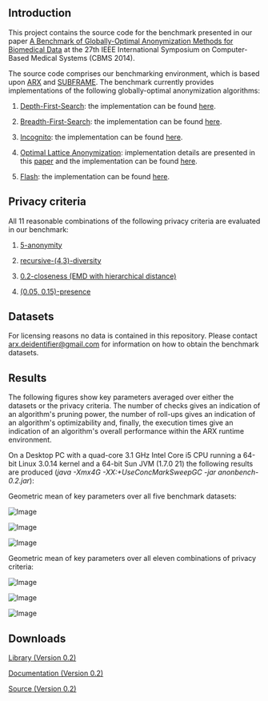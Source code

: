 Introduction
------
This project contains the source code for the benchmark presented in our paper
[A Benchmark of Globally-Optimal Anonymization Methods for Biomedical Data](http://dx.doi.org/10.1109/CBMS.2014.85) 
at the 27th IEEE International Symposium on Computer-Based Medical Systems (CBMS 2014).

The source code comprises our benchmarking environment, which is based upon
[ARX](http://arx.deidentifier.org/) and [SUBFRAME](https://github.com/prasser/subframe).
The benchmark currently provides implementations of the following globally-optimal anonymization algorithms:

1. [Depth-First-Search](http://en.wikipedia.org/wiki/Depth-first_search): the implementation can be found [here](https://github.com/arx-deidentifier/anonbench/blob/master/src/org/deidentifier/arx/algorithm/AlgorithmDFS.java).

2. [Breadth-First-Search](http://en.wikipedia.org/wiki/Breadth-first_search): the implementation can be found [here](https://github.com/arx-deidentifier/anonbench/blob/master/src/org/deidentifier/arx/algorithm/AlgorithmBFS.java).

3. [Incognito](http://dx.doi.org/10.1145/1066157.1066164): the implementation can be found [here](https://github.com/arx-deidentifier/anonbench/blob/master/src/org/deidentifier/arx/algorithm/AlgorithmIncognito.java).

4. [Optimal Lattice Anonymization](http://dx.doi.org/10.1197/jamia.M3144): implementation details are presented in this [paper](http://dx.doi.org/10.1109/CBMS.2012.6266366)
   and the implementation can be found [here](https://github.com/arx-deidentifier/anonbench/blob/master/src/org/deidentifier/arx/algorithm/AlgorithmOLA.java).

5. [Flash](http://dx.doi.org/10.1109/SocialCom-PASSAT.2012.52): the implementation can be found [here](https://github.com/arx-deidentifier/anonbench/blob/master/src/org/deidentifier/arx/algorithm/AlgorithmFlash.java).

Privacy criteria
------
All 11 reasonable combinations of the following privacy criteria are evaluated in our benchmark:

1. [5-anonymity](http://dx.doi.org/10.1142/S0218488502001648)

2. [recursive-(4,3)-diversity](http://dx.doi.org/10.1145/1217299.1217302)

3. [0.2-closeness (EMD with hierarchical distance)](http://dx.doi.org/10.1109/ICDE.2007.367856)

4. [(0.05, 0.15)-presence](http://dx.doi.org/10.1145/1247480.1247554)


Datasets
------

For licensing reasons no data is contained in this repository. Please contact arx.deidentifier@gmail.com for information on how to obtain the benchmark datasets.

Results
------

The following figures show key parameters averaged over either the datasets or the privacy 
criteria. The number of checks gives an indication of an algorithm's pruning power, the 
number of roll-ups gives an indication of an algorithm's optimizability and, finally, the 
execution times give an indication of an algorithm's overall performance within the ARX runtime environment.

On a Desktop PC with a quad-core 3.1 GHz Intel Core i5 CPU running a 64-bit Linux 3.0.14 kernel and a
64-bit Sun JVM (1.7.0 21) the following results are produced (*java -Xmx4G -XX:+UseConcMarkSweepGC -jar anonbench-0.2.jar*):

Geometric mean of key parameters over all five benchmark datasets:

![Image](https://raw.github.com/arx-deidentifier/anonbench/master/doc/mean_check_criteria.png)

![Image](https://raw.github.com/arx-deidentifier/anonbench/master/doc/mean_rollup_criteria.png)

![Image](https://raw.github.com/arx-deidentifier/anonbench/master/doc/mean_time_criteria.png)

Geometric mean of key parameters over all eleven combinations of privacy criteria:

![Image](https://raw.github.com/arx-deidentifier/anonbench/master/doc/mean_check_datasets.png)

![Image](https://raw.github.com/arx-deidentifier/anonbench/master/doc/mean_rollup_datasets.png)

![Image](https://raw.github.com/arx-deidentifier/anonbench/master/doc/mean_time_datasets.png)

Downloads
------
[Library (Version 0.2)](https://raw.github.com/arx-deidentifier/anonbench/master/jars/anonbench-0.2.jar)

[Documentation (Version 0.2)](https://raw.github.com/arx-deidentifier/anonbench/master/jars/anonbench-0.2-doc.jar)

[Source (Version 0.2)](https://raw.github.com/arx-deidentifier/anonbench/master/jars/anonbench-0.2-src.jar)